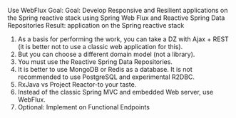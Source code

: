 Use WebFlux
Goal: Goal: Develop Responsive and Resilient applications on the Spring reactive stack using Spring Web Flux and Reactive Spring Data Repositories
Result: application on the Spring reactive stack
1. As a basis for performing the work, you can take a DZ with Ajax + REST (it is better not to use a classic web application for this).
2. But you can choose a different domain model (not a library).
3. You must use the Reactive Spring Data Repositories.
4. It is better to use MongoDB or Redis as a database. It is not recommended to use PostgreSQL and experimental R2DBC.
5. RxJava vs Project Reactor-to your taste.
6. Instead of the classic Spring MVC and embedded Web server, use WebFlux.
7. Optional: Implement on Functional Endpoints